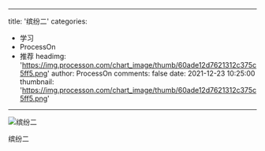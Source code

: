 
---
title: '缤纷二'
categories: 
 - 学习
 - ProcessOn
 - 推荐
headimg: 'https://img.processon.com/chart_image/thumb/60ade12d7621312c375c5ff5.png'
author: ProcessOn
comments: false
date: 2021-12-23 10:25:00
thumbnail: 'https://img.processon.com/chart_image/thumb/60ade12d7621312c375c5ff5.png'
---

<div>   
<img class="thumb" alt="缤纷二" src="https://img.processon.com/chart_image/thumb/60ade12d7621312c375c5ff5.png" referrerpolicy="no-referrer">
<p>缤纷二</p>  
</div>
            